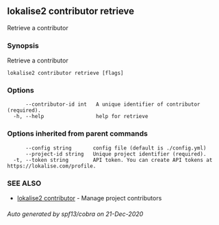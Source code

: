 ## lokalise2 contributor retrieve

Retrieve a contributor

### Synopsis

Retrieve a contributor

```
lokalise2 contributor retrieve [flags]
```

### Options

```
      --contributor-id int   A unique identifier of contributor (required).
  -h, --help                 help for retrieve
```

### Options inherited from parent commands

```
      --config string       config file (default is ./config.yml)
      --project-id string   Unique project identifier (required).
  -t, --token string        API token. You can create API tokens at https://lokalise.com/profile.
```

### SEE ALSO

* [lokalise2 contributor](lokalise2_contributor.md)	 - Manage project contributors

###### Auto generated by spf13/cobra on 21-Dec-2020
